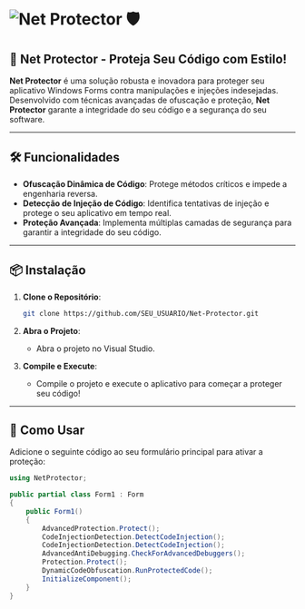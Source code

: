# ![Net Protector](https://img.shields.io/badge/Net%20Protector-v1.0-brightgreen) :shield:

## 🚀 **Net Protector** - Proteja Seu Código com Estilo!

**Net Protector** é uma solução robusta e inovadora para proteger seu aplicativo Windows Forms contra manipulações e injeções indesejadas. Desenvolvido com técnicas avançadas de ofuscação e proteção, **Net Protector** garante a integridade do seu código e a segurança do seu software.

---

## 🛠 **Funcionalidades**

- **Ofuscação Dinâmica de Código**: Protege métodos críticos e impede a engenharia reversa.
- **Detecção de Injeção de Código**: Identifica tentativas de injeção e protege o seu aplicativo em tempo real.
- **Proteção Avançada**: Implementa múltiplas camadas de segurança para garantir a integridade do seu código.

---

## 📦 **Instalação**

1. **Clone o Repositório**:

    ```bash
    git clone https://github.com/SEU_USUARIO/Net-Protector.git
    ```

2. **Abra o Projeto**:
   - Abra o projeto no Visual Studio.

3. **Compile e Execute**:
   - Compile o projeto e execute o aplicativo para começar a proteger seu código!

---

## 🎯 **Como Usar**

Adicione o seguinte código ao seu formulário principal para ativar a proteção:

```csharp
using NetProtector;

public partial class Form1 : Form
{
    public Form1()
    {
        AdvancedProtection.Protect();
        CodeInjectionDetection.DetectCodeInjection();
        CodeInjectionDetection.DetectCodeInjection();
        AdvancedAntiDebugging.CheckForAdvancedDebuggers();
        Protection.Protect();
        DynamicCodeObfuscation.RunProtectedCode();
        InitializeComponent();
    }
}
